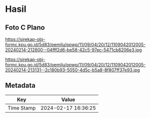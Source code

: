 # Hasil

## Foto C Plano

https://sirekap-obj-formc.kpu.go.id/5d83/pemilu/ppwp/11/09/04/20/12/1109042012005-20240214-212800--04fff2d6-be58-42c5-97ec-5471cb8206e3.jpg

https://sirekap-obj-formc.kpu.go.id/5d83/pemilu/ppwp/11/09/04/20/12/1109042012005-20240214-213131--2c180b93-5050-4d5c-b5a8-8f807ff37e93.jpg


## Metadata

| Key        | Value               |
| ---------- | ------------------- |
| Time Stamp | 2024-02-17 16:36:25 |



